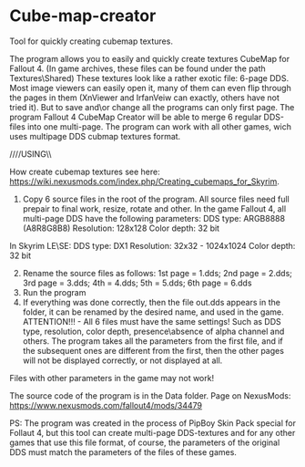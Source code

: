 # Cube-map-creator
Tool for quickly creating cubemap textures.

The program allows you to easily and quickly create textures CubeMap for Fallout 4. (In game archives, these files can be 
found under the path Textures\Shared)
These textures look like a rather exotic file: 6-page DDS. Most image viewers can easily open it, many of them can even flip 
through the pages in them (XnViewer and IrfanVeiw can exactly, others have not tried it). But to save and\or change all the 
programs can only first page.
The program Fallout 4 CubeMap Creator will be able to merge 6 regular DDS-files into one multi-page.
The program can work with all other games, wich uses multipage DDS cubmap textures format.


////USING\\\\

How create cubemap textures see here: https://wiki.nexusmods.com/index.php/Creating_cubemaps_for_Skyrim.
1. Copy 6 source files in the root of the program. All source files need full prepair to final work, resize, rotate and other.
In the game Fallout 4, all multi-page DDS have the following parameters:
DDS type: ARGB8888 (A8R8G8B8)
Resolution: 128x128
Color depth: 32 bit

In Skyrim LE\SE:
DDS type: DX1
Resolution: 32х32 - 1024х1024
Color depth: 32 bit

2. Rename the source files as follows: 1st page = 1.dds; 2nd page = 2.dds; 3rd page = 3.dds; 4th = 4.dds; 5th = 5.dds; 6th 
page = 6.dds
3. Run the program
4. If everything was done correctly, then the file out.dds appears in the folder, it can be renamed by the desired name, and 
used in the game.
ATTENTION!!! - All 6 files must have the same settings! Such as DDS type, resolution, color depth, presence\absence of alpha 
channel and others. The program takes all the parameters from the first file, and if the subsequent ones are different 
from the first, then the other pages will not be displayed correctly, or not displayed at all.



Files with other parameters in the game may not work!

The source code of the program is in the Data folder.
Page on NexusMods: https://www.nexusmods.com/fallout4/mods/34479

PS: The program was created in the process of PipBoy Skin Pack﻿ special for Follaut 4,  but this tool can create multi-page DDS-textures and for any other games that use this file format, of course, the parameters of 
the original DDS must match the parameters of the files of these games.
